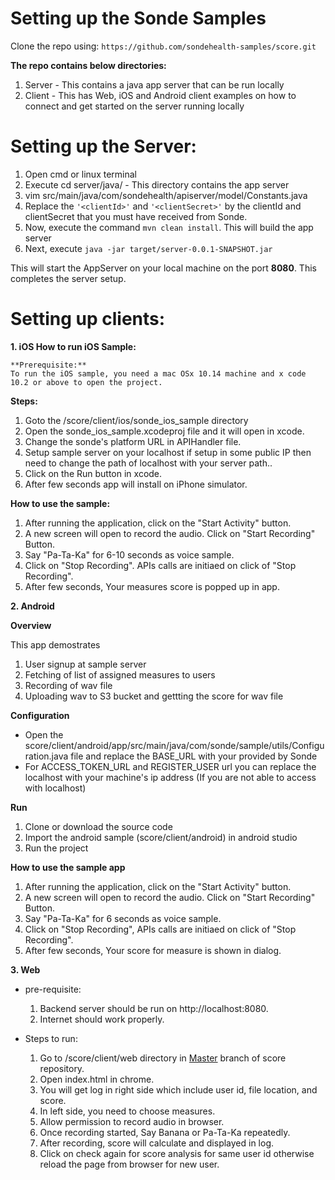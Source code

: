 # Setting up the Sonde Samples

Clone the repo using: `https://github.com/sondehealth-samples/score.git`

**The repo contains below directories:**
1. Server - This contains a java app server that can be run locally
2. Client - This has Web, iOS and Android client examples on how to connect and get started on the server running locally


# Setting up the Server:
1. Open cmd or linux terminal
2. Execute cd server/java/ - This directory contains the app server
3. vim src/main/java/com/sondehealth/apiserver/model/Constants.java
4. Replace the `'<clientId>'` and `'<clientSecret>'` by the clientId and clientSecret that you must have received from Sonde.
5. Now, execute  the command `mvn clean install`. This will build the app server
6. Next, execute  `java -jar target/server-0.0.1-SNAPSHOT.jar`

This will start the AppServer on your local machine on the port **8080**. This completes the server setup.

# Setting up clients:

 **1. iOS How to run iOS Sample:**
 
	**Prerequisite:**
	To run the iOS sample, you need a mac OSx 10.14 machine and x code 10.2 or above to open the project.

**Steps:**
1. Goto the /score/⁨client⁩/⁨ios/⁨sonde_ios_sample⁩ directory
2. Open the sonde_ios_sample.xcodeproj file and it will open in xcode.
3. Change the sonde's platform URL in APIHandler file.
4. Setup sample server on your localhost if setup in some public IP then need to change the path of localhost with your server path..
5. Click on the Run button in xcode.
6. After few seconds app will install on iPhone simulator.
 
**How to use the sample:**
1. After running the application, click on the "Start Activity" button.
2. A new screen will open to record the audio. Click on "Start Recording" Button.
3. Say "Pa-Ta-Ka" for 6-10 seconds as voice sample.
4. Click on "Stop Recording". APIs calls are initiaed on click of "Stop Recording".
5. After few seconds, Your measures score is popped up in app.

**2. Android**

**Overview**

This app demostrates

1. User signup at sample server
2. Fetching of list of assigned measures to users
3. Recording of wav file
4. Uploading wav to S3 bucket and gettting the score for wav file
	
**Configuration**

- Open the score/client/android/app/src/main/java/com/sonde/sample/utils/Configuration.java file and replace the BASE_URL with your provided by Sonde
- For ACCESS_TOKEN_URL and REGISTER_USER url you can replace the localhost with your machine's ip address (If you are not able to access with localhost)
	
**Run**

1. Clone or download the source code
2. Import the android sample (score/client/android) in android studio
3. Run the project

**How to use the sample app**

1. After running the application, click on the "Start Activity" button.
2. A new screen will open to record the audio. Click on "Start Recording" Button.
3. Say "Pa-Ta-Ka" for 6 seconds as voice sample.
4. Click on "Stop Recording", APIs calls are initiaed on click of "Stop Recording".
5. After few seconds, Your score for measure is shown in dialog.


**3. Web**

 - pre-requisite:
  
	1. Backend server should be run on http://localhost:8080.
	2. Internet should work properly.

 - Steps to run:

	1. Go to /score/client/web directory in [Master] branch of score repository.
	2. Open index.html in chrome.
	3. You will get log in right side which include user id, file location, and score.
	4. In left side, you need to choose measures.
	5. Allow permission to record audio in browser.
	6. Once recording started, Say Banana or Pa-Ta-Ka repeatedly.
	7. After recording, score will calculate and displayed in log.
	8. Click on check again for score analysis for same user id otherwise reload the page from browser for  new user.


 [Web]: <https://github.com/sondehealth-samples/score/tree/master/client/web>
 [Master]: <https://github.com/sondehealth-samples/score>
